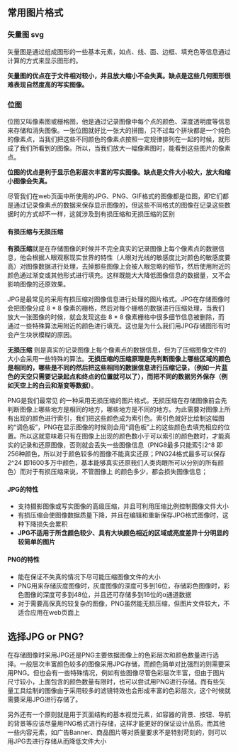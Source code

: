 ## 常用图片格式
### 矢量图 svg
矢量图是通过组成图形的一些基本元素，如点、线、面、边框、填充色等信息通过计算的方式来显示图形的。

**矢量图的优点在于文件相对较小，并且放大缩小不会失真。缺点是这些几何图形很难表现自然度高的写实图像。**

### 位图
位图又叫像素图或栅格图，他是通过记录图像中每个点的颜色、深度透明度等信息来存储和消失图像。一张位图就好比一张大的拼图，只不过每个拼块都是一个纯色的像素点，当我们把这些不同颜色的像素点按照一定规律排列在一起的时候，就形成了我们所看到的图像。所以，当我们放大一幅像素图时，能看到这些图片的像素点。

**位图的优点是利于显示色彩层次丰富的写实图像。缺点是文件大小较大，放大和缩小图像会失真。**

尽管我们在web页面中所使用的JPG、PNG、GIF格式的图像都是位图，即它们都是通过记录像素点的数据来保存显示图像的，但这些不同格式的图像在记录这些数据时的方式却不一样，这就涉及到有损压缩和无损压缩的区别

#### 有损压缩与无损压缩
**有损压缩**就是在存储图像的时候并不完全真实的记录图像上每个像素点的数据信息，他会根据人眼观察现实世界的特性（人眼对光线的敏感度比对颜色的敏感度要高）对图像数据进行处理，去掉那些图像上会被人眼忽略的细节，然后使用附近的颜色通过渐变或其他形式进行填充。这样既能大大降低图像信息的数据量，又不会影响图像的还原效果。

JPG是最常见的采用有损压缩对图像信息进行处理的图片格式。JPG在存储图像时会把图像分成 8 * 8 像素的栅格，然后对每个栅格的数据进行压缩处理，当我们放大一张图像的时候，就会发现这些  8 * 8 像素栅格中很多细节信息被删除，而通过一些特殊算法用附近的颜色进行填充。这也是为什么我们用JPG存储图形有时会产生块状模糊的原因。

**无损压缩** 则是真实的记录图像上每个像素点的数据信息，但为了压缩图像文件的大小会采用一些特殊的算法。**无损压缩的压缩原理是先判断图像上哪些区域的颜色是相同的，哪些是不同的然后把这些相同的数据信息进行压缩记录，（例如一片蓝色的天空只需要记录起点和终点的位置就可以了），而把不同的数据另外保存（例如天空上的白云和渐变等数据）**。

PNG是我们最常见 的一种采用无损压缩的图片格式。无损压缩在存储图像前会先判断图像上哪些地方是相同的地方，哪些地方是不同的地方。为此需要对图像上所有出现的颜色进行索引，我们把这些颜色成为索引色。索引色就好比绘制这幅图的“调色板”，PNG在显示图像的时候则会用“调色板”上的这些颜色去填充相应的位置。所以这就意味着只有在图像上出现的颜色数小于可以索引的颜色数时，才能真实的记录和还原图像，否则就会丢失一些图像信息（PNG8最多只能索引2^8 即256种颜色，所以对于颜色较多的图像不能真实还原；PNG24格式最多可以保存2^24 即1600多万中颜色，基本能够真实还原我们人类肉眼所可以分别的所有颜色）而对于有损压缩来说，不管图像上 的颜色多少，都会损失图像信息；

#### JPG的特性
- 支持摄影图像或写实图像的高级压缩，并且可利用压缩比例控制图像文件大小
- 有损压缩会使图像数据质量下降，并且在编辑和重新保存JPG格式图像时，这种下降损失会累积
- **JPG不适用于所含颜色较少、具有大块颜色相近的区域或亮度差异十分明显的较简单的图片**

#### PNG的特性
- 能在保证不失真的情况下尽可能压缩图像文件的大小
- PNG用来存储灰度图像时，灰度图像的深度可多到16位，存储彩色图像时，彩色图像的深度可多到48位，并且还可存储多到16位的α通道数据
- 对于需要高保真的较复杂的图像，PNG虽然能无损压缩，但图片文件较大，不适合应用在web页面上

## 选择JPG or PNG?

在存储图像时采用JPG还是PNG主要依据图像上的色彩层次和颜色数量进行选择。一般层次丰富颜色较多的图像采用JPG存储，而颜色简单对比强烈的则需要采用PNG。但也会有一些特殊情况，例如有些图像尽管色彩层次丰富，但由于图片尺寸较小，上面包含的颜色数量有限时，也可以尝试用PNG进行存储。而有些矢量工具绘制的图像由于采用较多的滤镜特效也会形成丰富的色彩层次，这个时候就需要采用JPG进行存储了。

另外还有一个原则就是用于页面结构的基本视觉元素，如容器的背景、按钮、导航的背景等应该尽量用PNG格式进行存储，这样才能更好的保证设计品质。而其他一些内容元素，如广告Banner、商品图片等对质量要求不是特别苛刻的，则可以用JPG去进行存储从而降低文件大小
